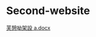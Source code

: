 # Second-website
[芙憩呦架設 a.docx](https://github.com/jimmyhua123/Second-website/files/13450383/a.docx)
